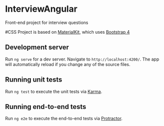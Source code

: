 # InterviewAngular

Front-end project for interview questions

#CSS
Project is based on [MaterialKit](https://demos.creative-tim.com/material-kit/index.html), 
which uses [Bootstrap 4](https://getbootstrap.com)

## Development server

Run `ng serve` for a dev server. Navigate to `http://localhost:4200/`. The app will automatically reload if you change any of the source files.

## Running unit tests

Run `ng test` to execute the unit tests via [Karma](https://karma-runner.github.io).

## Running end-to-end tests

Run `ng e2e` to execute the end-to-end tests via [Protractor](http://www.protractortest.org/).
